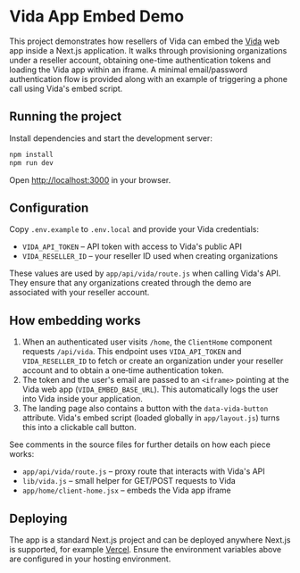 # Vida App Embed Demo

This project demonstrates how resellers of Vida can embed the [Vida](https://vida.io) web app inside a Next.js application. It walks through provisioning organizations under a reseller account, obtaining one-time authentication tokens and loading the Vida app within an iframe. A minimal email/password authentication flow is provided along with an example of triggering a phone call using Vida's embed script.

## Running the project

Install dependencies and start the development server:

```bash
npm install
npm run dev
```

Open [http://localhost:3000](http://localhost:3000) in your browser.

## Configuration

Copy `.env.example` to `.env.local` and provide your Vida credentials:

- `VIDA_API_TOKEN` – API token with access to Vida's public API
- `VIDA_RESELLER_ID` – your reseller ID used when creating organizations

These values are used by `app/api/vida/route.js` when calling Vida's API. They ensure that any organizations created through the demo are associated with your reseller account.

## How embedding works

1. When an authenticated user visits `/home`, the `ClientHome` component requests `/api/vida`. This endpoint uses `VIDA_API_TOKEN` and `VIDA_RESELLER_ID` to fetch or create an organization under your reseller account and to obtain a one‑time authentication token.
2. The token and the user's email are passed to an `<iframe>` pointing at the Vida web app (`VIDA_EMBED_BASE_URL`). This automatically logs the user into Vida inside your application.
3. The landing page also contains a button with the `data-vida-button` attribute. Vida's embed script (loaded globally in `app/layout.js`) turns this into a clickable call button.

See comments in the source files for further details on how each piece works:

- `app/api/vida/route.js` – proxy route that interacts with Vida's API
- `lib/vida.js` – small helper for GET/POST requests to Vida
- `app/home/client-home.jsx` – embeds the Vida app iframe

## Deploying

The app is a standard Next.js project and can be deployed anywhere Next.js is supported, for example [Vercel](https://vercel.com/). Ensure the environment variables above are configured in your hosting environment.
